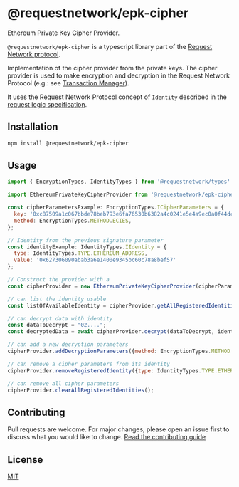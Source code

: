 # @requestnetwork/epk-cipher

Ethereum Private Key Cipher Provider.

`@requestnetwork/epk-cipher` is a typescript library part of the [Request Network protocol](https://github.com/RequestNetwork/requestNetwork).

Implementation of the cipher provider from the private keys.
The cipher provider is used to make encryption and decryption in the Request Network Protocol (e.g.: see [Transaction Manager](/packages/transaction-manager)).

It uses the Request Network Protocol concept of `Identity` described in the [request logic specification](/packages/request-logic/specs/request-logic-specification.md).

## Installation

```bash
npm install @requestnetwork/epk-cipher
```

## Usage

```javascript
import { EncryptionTypes, IdentityTypes } from '@requestnetwork/types'

import EthereumPrivateKeyCipherProvider from '@requestnetwork/epk-cipher'

const cipherParametersExample: EncryptionTypes.ICipherParameters = {
  key: '0xc87509a1c067bbde78beb793e6fa76530b6382a4c0241e5e4a9ec0a0f44dc0d3',
  method: EncryptionTypes.METHOD.ECIES,
};

// Identity from the previous signature parameter
const identityExample: IdentityTypes.IIdentity = {
  type: IdentityTypes.TYPE.ETHEREUM_ADDRESS,
  value: '0x627306090abab3a6e1400e9345bc60c78a8bef57'
};

// Construct the provider with a
const cipherProvider = new EthereumPrivateKeyCipherProvider(cipherParametersExample);

// can list the identity usable
const listOfAvailableIdentity = cipherProvider.getAllRegisteredIdentities(); // [identityExample]

// can decrypt data with identity
const dataToDecrypt = "02....";
const decryptedData = await cipherProvider.decrypt(dataToDecrypt, identityExample); // "Decrypted data..."

// can add a new decryption parameters
cipherProvider.addDecryptionParameters({method: EncryptionTypes.METHOD.ECIES, key: ...});

// can remove a cipher parameters from its identity
cipherProvider.removeRegisteredIdentity({type: IdentityTypes.TYPE.ETHEREUM_ADDRESS, value: ...});

// can remove all cipher parameters
cipherProvider.clearAllRegisteredIdentities();
```

## Contributing

Pull requests are welcome. For major changes, please open an issue first to discuss what you would like to change.
[Read the contributing guide](/CONTRIBUTING.md)

## License

[MIT](/LICENSE)
